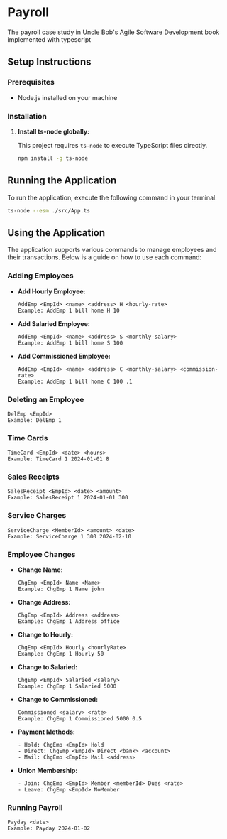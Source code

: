 # Payroll

The payroll case study in Uncle Bob's Agile Software Development book implemented with typescript

## Setup Instructions

### Prerequisites

- Node.js installed on your machine

### Installation

1. **Install ts-node globally:**

   This project requires `ts-node` to execute TypeScript files directly.

   ```bash
   npm install -g ts-node
   ```

## Running the Application

To run the application, execute the following command in your terminal:

```bash
ts-node --esm ./src/App.ts
```

## Using the Application

The application supports various commands to manage employees and their transactions. Below is a guide on how to use each command:

### Adding Employees

- **Add Hourly Employee:**
  ```
  AddEmp <EmpId> <name> <address> H <hourly-rate>
  Example: AddEmp 1 bill home H 10
  ```

- **Add Salaried Employee:**
  ```
  AddEmp <EmpId> <name> <address> S <monthly-salary>
  Example: AddEmp 1 bill home S 100
  ```

- **Add Commissioned Employee:**
  ```
  AddEmp <EmpId> <name> <address> C <monthly-salary> <commission-rate>
  Example: AddEmp 1 bill home C 100 .1
  ```

### Deleting an Employee

```
DelEmp <EmpId>
Example: DelEmp 1
```

### Time Cards

```
TimeCard <EmpId> <date> <hours>
Example: TimeCard 1 2024-01-01 8
```

### Sales Receipts

```
SalesReceipt <EmpId> <date> <amount>
Example: SalesReceipt 1 2024-01-01 300
```

### Service Charges

```
ServiceCharge <MemberId> <amount> <date>
Example: ServiceCharge 1 300 2024-02-10
```

### Employee Changes

- **Change Name:**
  ```
  ChgEmp <EmpId> Name <Name>
  Example: ChgEmp 1 Name john
  ```

- **Change Address:**
  ```
  ChgEmp <EmpId> Address <address>
  Example: ChgEmp 1 Address office
  ```

- **Change to Hourly:**
  ```
  ChgEmp <EmpId> Hourly <hourlyRate>
  Example: ChgEmp 1 Hourly 50
  ```

- **Change to Salaried:**
  ```
  ChgEmp <EmpId> Salaried <salary>
  Example: ChgEmp 1 Salaried 5000
  ```

- **Change to Commissioned:**
  ```
  Commissioned <salary> <rate>
  Example: ChgEmp 1 Commissioned 5000 0.5
  ```

- **Payment Methods:**
  ```
  - Hold: ChgEmp <EmpId> Hold
  - Direct: ChgEmp <EmpId> Direct <bank> <account>
  - Mail: ChgEmp <EmpId> Mail <address>
  ```

- **Union Membership:**
  ```
  - Join: ChgEmp <EmpId> Member <memberId> Dues <rate>
  - Leave: ChgEmp <EmpId> NoMember
  ```

### Running Payroll

```
Payday <date>
Example: Payday 2024-01-02
```
